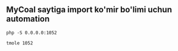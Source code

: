 ## MyCoal saytiga import ko'mir bo'limi uchun automation

```
php -S 0.0.0.0:1052
```

```
tmole 1052
```

